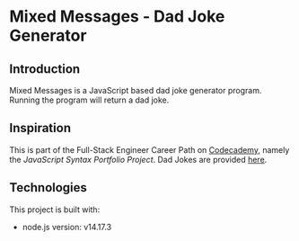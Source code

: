 # Mixed Messages - Dad Joke Generator

## Introduction
Mixed Messages is a JavaScript based dad joke generator program. Running the program will return a dad joke.

## Inspiration
This is part of the Full-Stack Engineer Career Path on [Codecademy](https://www.codecademy.com/learn), namely the *JavaScript Syntax Portfolio Project*. Dad Jokes are provided [here](https://www.countryliving.com/life/a27452412/best-dad-jokes/).

## Technologies
This project is built with:
- node.js version: v14.17.3